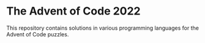 # The Advent of Code 2022

This repository contains solutions in various programming languages for the Advent of Code puzzles.
